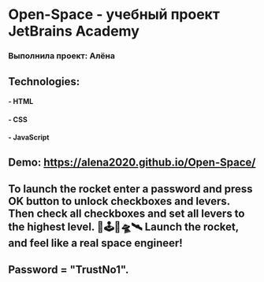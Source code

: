 # Open-Space - yчебный проект JetBrains Academy
### Выполнила проект: Алёна

## Technologies:
#### - HTML
#### - CSS 
#### - JavaScript

## Demo: https://alena2020.github.io/Open-Space/

##  To launch the rocket  enter a password and press OK button to unlock checkboxes and levers. Then check all checkboxes and set all levers to the highest level.     🌌🕹🚀🛸🛰 Launch the rocket, and feel like a real space engineer!
##  Password  = "TrustNo1". 
 
